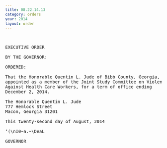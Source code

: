 ```yaml
---
title: 08.22.14.13
category: orders
year: 2014
layout: order
---
```


<pre> 

EXECUTIVE ORDER

BY THE GOVERNOR:

ORDERED:

That the Honorable Quentin L. Jude of Bibb County, Georgia, is
appointed as a member of the Joint Study Committee on Violence
Against Health Care Workers, for a term of office ending
December 2, 2014.

The Honorable Quentin L. Jude
777 Hemlock Street
Macon, Georgia 31201

This twenty-second day of August, 2014

‘(\nI0~a.~\DeaL

GOVERNOR

</pre>

